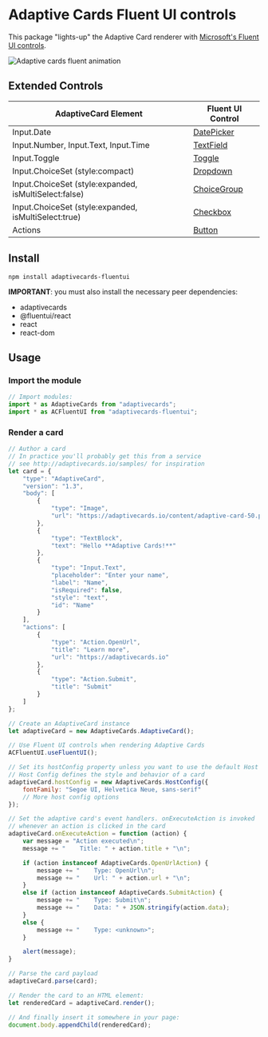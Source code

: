# Adaptive Cards Fluent UI controls

This package "lights-up" the Adaptive Card renderer with [Microsoft's Fluent UI controls](https://developer.microsoft.com/en-us/fluentui#/).

![Adaptive cards fluent animation](https://raw.githubusercontent.com/microsoft/AdaptiveCards/main/source/nodejs/adaptivecards-fluentui/adaptivecards-fluent.gif)


## Extended Controls

| AdaptiveCard Element                                  | Fluent UI Control                                                                       |
| ----------------------------------------------------- | --------------------------------------------------------------------------------------- |
| Input.Date                                            | [DatePicker](https://developer.microsoft.com/en-us/fluentui#/controls/web/datepicker)   |
| Input.Number, Input.Text, Input.Time                  | [TextField](https://developer.microsoft.com/en-us/fluentui#/controls/web/textfield)     |
| Input.Toggle                                          | [Toggle](https://developer.microsoft.com/en-us/fluentui#/controls/web/toggle)           |
| Input.ChoiceSet (style:compact)                       | [Dropdown](https://developer.microsoft.com/en-us/fluentui#/controls/web/dropdown)       |
| Input.ChoiceSet (style:expanded, isMultiSelect:false) | [ChoiceGroup](https://developer.microsoft.com/en-us/fluentui#/controls/web/choicegroup) |
| Input.ChoiceSet (style:expanded, isMultiSelect:true)  | [Checkbox](https://developer.microsoft.com/en-us/fluentui#/controls/web/checkbox)       |
| Actions                                               | [Button](https://developer.microsoft.com/en-us/fluentui#/controls/web/button)           |

## Install

```console
npm install adaptivecards-fluentui
```

**IMPORTANT**: you must also install the necessary peer dependencies:

* adaptivecards
* @fluentui/react
* react
* react-dom

## Usage

### Import the module

```js
// Import modules:
import * as AdaptiveCards from "adaptivecards";
import * as ACFluentUI from "adaptivecards-fluentui";
```

### Render a card

```js
// Author a card
// In practice you'll probably get this from a service
// see http://adaptivecards.io/samples/ for inspiration
let card = {
	"type": "AdaptiveCard",
	"version": "1.3",
	"body": [
		{
			"type": "Image",
			"url": "https://adaptivecards.io/content/adaptive-card-50.png"
		},
		{
			"type": "TextBlock",
			"text": "Hello **Adaptive Cards!**"
		},
		{
			"type": "Input.Text",
			"placeholder": "Enter your name",
			"label": "Name",
			"isRequired": false,
			"style": "text",
			"id": "Name"
		}
	],
	"actions": [
		{
			"type": "Action.OpenUrl",
			"title": "Learn more",
			"url": "https://adaptivecards.io"
		},
		{
			"type": "Action.Submit",
			"title": "Submit"
		}
	]
};

// Create an AdaptiveCard instance
let adaptiveCard = new AdaptiveCards.AdaptiveCard();

// Use Fluent UI controls when rendering Adaptive Cards
ACFluentUI.useFluentUI();

// Set its hostConfig property unless you want to use the default Host Config
// Host Config defines the style and behavior of a card
adaptiveCard.hostConfig = new AdaptiveCards.HostConfig({
	fontFamily: "Segoe UI, Helvetica Neue, sans-serif"
	// More host config options
});

// Set the adaptive card's event handlers. onExecuteAction is invoked
// whenever an action is clicked in the card
adaptiveCard.onExecuteAction = function (action) {
	var message = "Action executed\n";
	message += "    Title: " + action.title + "\n";

	if (action instanceof AdaptiveCards.OpenUrlAction) {
		message += "    Type: OpenUrl\n";
		message += "    Url: " + action.url + "\n";
	}
	else if (action instanceof AdaptiveCards.SubmitAction) {
		message += "    Type: Submit\n";
		message += "    Data: " + JSON.stringify(action.data);
	}
	else {
		message += "    Type: <unknown>";
	}

	alert(message);
}

// Parse the card payload
adaptiveCard.parse(card);

// Render the card to an HTML element:
let renderedCard = adaptiveCard.render();

// And finally insert it somewhere in your page:
document.body.appendChild(renderedCard);
```
